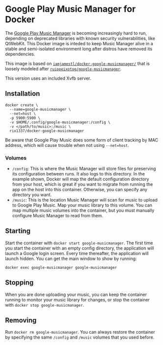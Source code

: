 # Google Play Music Manager for Docker

The [Google Play Music Manager](https://support.google.com/googleplaymusic/answer/1075570?hl=en)
is becoming increasingly hard to run, depending on deprecated libraries with
known security vulnerabilities, like QtWebKit.  This Docker image is inteded to
keep Music Manager alive in a stable and semi-isolated environment long after
distros have removed its dependencies.

This image is based on [`iamjamestl/docker-google-musicmanager/`](https://github.com/iamjamestl/docker-google-musicmanager/) that is loosely modeled after
[`ruippeixotog/google-musicmanager`](https://hub.docker.com/r/ruippeixotog/google-musicmanager/).

This version uses an included Xvfb server.

## Installation

```
docker create \
  --name=google-musicmanager \
  --net=host \
  -p 5900:5900 \
  -v $HOME/.config/google-musicmanager:/config \
  -v </path/to/music>:/music \
  rix1337/docker-google-musicmanager
```

Be aware that Google Play Music does some form of client tracking by MAC address, which will cause trouble when not using `--net=host`.

### Volumes

* `/config`: This is where the Music Manager will store files for preserving
  its configuration between runs.  It also logs to this directory.  In the
  example shown, Docker will map the default configuration directory from your
  host, which is great if you want to migrate from running the app on the host
  into this container.  Otherwise, you can specify any directory you want.
* `/music`: This is the location Music Manager will scan for music to upload to
  Google Play Music.  Map your music library to this volume.  You can map
  multiple music volumes into the container, but you must manually configure
  Music Manager to read from them.

## Starting

Start the container with `docker start google-musicmanager`.  The first time
you start the container with an empty config directory, the application will
launch a Google login screen.  Every time thereafter, the application will
launch hidden. You can get the main window to show by
running:

```
docker exec google-musicmanager google-musicmanager
```

## Stopping

When you are done uploading your music, you can keep the container running to
monitor your music library for changes, or stop the container with `docker stop
google-musicmanager`.

## Removing

Run `docker rm google-musicmanager`.  You can always restore the container by
specifying the same `/config` and `/music` volumes that you used before.
